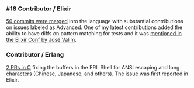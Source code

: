 ### #18 Contributor / Elixir

[50 commits were merged](https://github.com/elixir-lang/elixir/commits?author=ggcampinho) into the language with substantial contributions on issues labeled as Advanced. One of my latest contributions added the ability to have diffs on pattern matching for tests and it was [mentioned in the Elixir Conf by José Valim](https://www.youtube.com/watch?t=623&v=1NoX2tKMHcc&feature=youtu.be).

### Contributor / Erlang

[2 PRs in C](https://github.com/erlang/otp/pulls?q=is%3Apr+is%3Aclosed+author%3Aggcampinho) fixing the buffers in the ERL Shell for ANSI escaping and long
characters (Chinese, Japanese, and others). The issue was first reported in Elixir.
